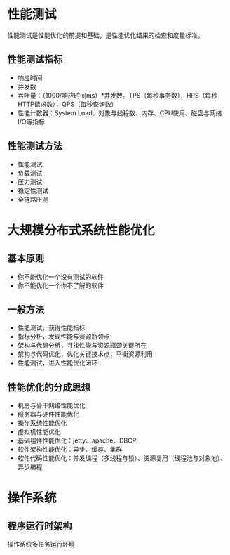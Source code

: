 # 性能测试

性能测试是性能优化的前提和基础，是性能优化结果的检查和度量标准。

## 性能测试指标

- 响应时间
- 并发数
- 吞吐量：（1000/响应时间ms）*并发数。TPS（每秒事务数），HPS（每秒HTTP请求数），QPS（每秒查询数）
- 性能计数器：System Load、对象与线程数、内存、CPU使用、磁盘与网络I/O等指标

## 性能测试方法

- 性能测试
- 负载测试
- 压力测试
- 稳定性测试
- 全链路压测

# 大规模分布式系统性能优化

## 基本原则

- 你不能优化一个没有测试的软件
- 你不能优化一个你不了解的软件

## 一般方法

- 性能测试，获得性能指标
- 指标分析，发现性能与资源瓶颈点
- 架构与代码分析，寻找性能与资源瓶颈关键所在
- 架构与代码优化，优化关键技术点，平衡资源利用
- 性能测试，进入性能优化闭环

## 性能优化的分成思想

- 机房与骨干网络性能优化
- 服务器与硬件性能优化
- 操作系统性能优化
- 虚拟机性能优化
- 基础组件性能优化：jetty、apache、DBCP
- 软件架构性能优化：异步、缓存、集群
- 软件代码性能优化：并发编程（多线程与锁）、资源复用（线程池与对象池）、异步编程

# 操作系统

## 程序运行时架构

操作系统多任务运行环境



